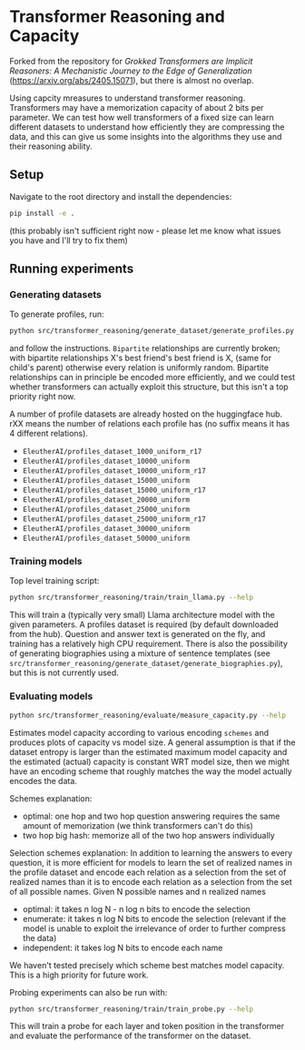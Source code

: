 # Transformer Reasoning and Capacity

Forked from the repository for *Grokked Transformers are Implicit Reasoners: A Mechanistic Journey to the Edge of Generalization* (https://arxiv.org/abs/2405.15071), but there is almost no overlap.

Using capcity mreasures to understand transformer reasoning. Transformers may have a memorization capacity of about 2 bits per parameter. We can test how well transformers of a fixed size can learn different datasets to understand how efficiently they are compressing the data, and this can give us some insights into the algorithms they use and their reasoning ability.

## Setup

Navigate to the root directory and install the dependencies:

```bash
pip install -e .
```

(this probably isn't sufficient right now - please let me know what issues you have and I'll try to fix them)

## Running experiments

### Generating datasets

To generate profiles, run:

```bash
python src/transformer_reasoning/generate_dataset/generate_profiles.py --help
```

and follow the instructions. `Bipartite` relationships are currently broken; with bipartite relationships X's best friend's best friend is X, (same for child's parent) otherwise every relation is uniformly random. Bipartite relationships can in principle be encoded more efficiently, and we could test whether transformers can actually exploit this structure, but this isn't a top priority right now.

A number of profile datasets are already hosted on the huggingface hub. rXX means the number of relations each profile has (no suffix means it has 4 different relations).
- `EleutherAI/profiles_dataset_1000_uniform_r17`
- `EleutherAI/profiles_dataset_10000_uniform`
- `EleutherAI/profiles_dataset_10000_uniform_r17`
- `EleutherAI/profiles_dataset_15000_uniform`
- `EleutherAI/profiles_dataset_15000_uniform_r17`
- `EleutherAI/profiles_dataset_20000_uniform`
- `EleutherAI/profiles_dataset_25000_uniform`
- `EleutherAI/profiles_dataset_25000_uniform_r17`
- `EleutherAI/profiles_dataset_30000_uniform`
- `EleutherAI/profiles_dataset_50000_uniform`

### Training models

Top level training script:

```bash
python src/transformer_reasoning/train/train_llama.py --help
```

This will train a (typically very small) Llama architecture model with the given parameters. A profiles dataset is required (by default downloaded from the hub). Question and answer text is generated on the fly, and training has a relatively high CPU requirement. There is also the possibility of generating biographies using a mixture of sentence templates (see `src/transformer_reasoning/generate_dataset/generate_biographies.py`), but this is not currently used.


### Evaluating models


```bash
python src/transformer_reasoning/evaluate/measure_capacity.py --help
```

Estimates model capacity according to various encoding `schemes` and produces plots of capacity vs model size. A general assumption is that if the dataset entropy is larger than the estimated maximum model capacity and the estimated (actual) capacity is constant WRT model size, then we might have an encoding scheme that roughly matches the way the model actually encodes the data.

Schemes explanation:
 - optimal: one hop and two hop question answering requires the same amount of memorization (we think transformers can't do this)
 - two hop big hash: memorize all of the two hop answers individually

Selection schemes explanation:
In addition to learning the answers to every question, it is more efficient for models to learn the set of realized names in the profile dataset and encode each relation as a selection from the set of realized names than it is to encode each relation as a selection from the set of all possible names. Given N possible names and n realized names
 - optimal: it takes n log N - n log n bits to encode the selection
 - enumerate: it takes n log N bits to encode the selection (relevant if the model is unable to exploit the irrelevance of order to further compress the data)
 - independent: it takes log N bits to encode each name

We haven't tested precisely which scheme best matches model capacity. This is a high priority for future work.

Probing experiments can also be run with:

```bash
python src/transformer_reasoning/train/train_probe.py --help
```

This will train a probe for each layer and token position in the transformer and evaluate the performance of the transformer on the dataset.